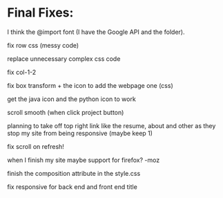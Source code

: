 # Final Fixes: 

I think the @import font (I have the Google API and the folder).

fix row css (messy code)

replace unnecessary complex css code

fix col-1-2

fix box transform + the icon to add the webpage one (css)

get the java icon and the python icon to work

scroll smooth (when click project button)

planning to take off top right link like the resume, about and other as
they stop my site from being responsive (maybe keep 1)

fix scroll on refresh!

when I finish my site maybe support for firefox? -moz

finish the composition attribute in the style.css

fix responsive for back end and front end title
